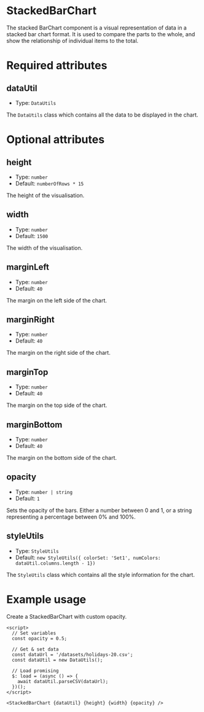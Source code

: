 # StackedBarChart

The stacked BarChart component is a visual representation of data in a stacked bar chart format. It is used to compare the parts to the whole, and show the relationship of individual items to the total.

# Required attributes

## dataUtil

- Type: `DataUtils`

The `DataUtils` class which contains all the data to be displayed in the chart.

# Optional attributes

## height

- Type: `number`
- Default: `numberOfRows * 15`

The height of the visualisation.

## width

- Type: `number`
- Default: `1500`

The width of the visualisation.

## marginLeft

- Type: `number`
- Default: `40`

The margin on the left side of the chart.

## marginRight

- Type: `number`
- Default: `40`

The margin on the right side of the chart.

## marginTop

- Type: `number`
- Default: `40`

The margin on the top side of the chart.

## marginBottom

- Type: `number`
- Default: `40`

The margin on the bottom side of the chart.

## opacity

- Type: `number | string`
- Default: `1`

Sets the opacity of the bars. Either a number between 0 and 1, or a string representing a percentage between 0% and 100%.

## styleUtils

- Type: `StyleUtils`
- Default: `new StyleUtils({ colorSet: 'Set1', numColors: dataUtil.columns.length - 1})`

The `StyleUtils` class which contains all the style information for the chart.

# Example usage

Create a StackedBarChart with custom opacity.

```svelte
<script>
  // Set variables
  const opacity = 0.5;

  // Get & set data
  const dataUrl = '/datasets/holidays-20.csv';
  const dataUtil = new DataUtils();

  // Load promising
  $: load = (async () => {
    await dataUtil.parseCSV(dataUrl);
  })();
</script>

<StackedBarChart {dataUtil} {height} {width} {opacity} />
```

